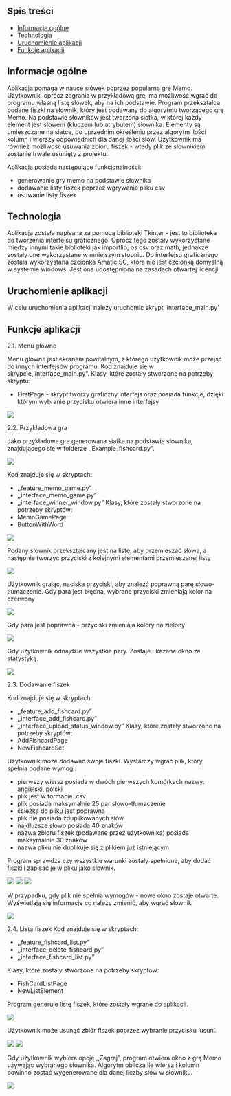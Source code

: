## Spis treści
* [Informacje ogólne](#info-ogólne)
* [Technologia](#tech)
* [Uruchomienie aplikacji](#Uruchomienie-aplikacji)
* [Funkcje aplikacji](#Funkcje-aplikacji)

## Informacje ogólne

Aplikacja pomaga w nauce słówek poprzez popularną grę Memo. Użytkownik, oprócz zagrania w przykładową grę, ma możliwość wgrać do programu własną listę słówek, aby na ich podstawie. 
Program przekształca podane fiszki na słownik, który jest podawany do algorytmu tworzącego grę Memo. Na podstawie słowników jest tworzona siatka, w której każdy element jest słowem (kluczem lub atrybutem) słownika.
Elementy są umieszczane na siatce, po uprzednim określeniu przez algorytm ilości kolumn i wierszy odpowiednich dla danej ilości słów.
Użytkownik ma również możliwość usuwania zbioru fiszek - wtedy plik ze słownikiem zostanie trwale usunięty z projektu.

Aplikacja posiada następujące funkcjonalności: 
* generowanie gry memo na podstawie słownika
* dodawanie listy fiszek poprzez wgrywanie pliku csv
* usuwanie listy fiszek 

## Technologia
Aplikacja została napisana za pomocą biblioteki Tkinter - jest to biblioteka do tworzenia interfejsu graficznego. Oprócz tego zostały wykorzystane między innymi takie biblioteki jak importlib, os csv oraz math, jednakże zostały one wykorzystane w mniejszym stopniu.
Do interfejsu graficznego została wykorzystana czcionka Amatic SC, która nie jest czcionką domyślną w systemie windows. Jest ona udostępniona na zasadach otwartej licencji.

## Uruchomienie aplikacji
W celu uruchomienia aplikacji należy uruchomic skrypt 'interface_main.py'


## Funkcje aplikacji
2.1. Menu główne

Menu główne jest ekranem powitalnym, z którego użytkownik może przejść do innych interfejsów programu. 
Kod znajduje się w skrypcie,,interface_main.py”.
Klasy, które zostały stworzone na potrzeby skryptu:
* FirstPage - skrypt tworzy graficzny interfejs oraz posiada funkcje, dzięki którym wybranie przycisku otwiera inne interfejsy
<img src="https://github.com/KamciaRamcia/projekt_koncowy/assets/61707204/5a89e7fb-0ea2-48f2-af63-7382e031b2d2">

2.2. Przykładowa gra

Jako przykładowa gra generowana siatka na podstawie słownika, znajdującego się w folderze ,,Example_fishcard.py”.

<img src="https://github.com/KamciaRamcia/projekt_koncowy/assets/61707204/9edfe92d-c1fd-4ec7-861b-0b06a98b36de">

Kod znajduje się w skryptach:
* ,,feature_memo_game.py”
* ,,interface_memo_game.py”
* ,,interface_winner_window.py”
Klasy, które zostały stworzone na potrzeby skryptów:
* MemoGamePage 
* ButtonWithWord

<img src="https://github.com/KamciaRamcia/projekt_koncowy/assets/61707204/24c9c249-d21b-45d0-a907-b7eaf95e08bc">

Podany słownik przekształcany jest na listę, aby przemieszać słowa, a następnie tworzyć przyciski z kolejnymi elementami przemieszanej listy

<img src="https://github.com/KamciaRamcia/projekt_koncowy/assets/61707204/b9389670-013b-4c8c-bc4b-9f87e9b3ce6f">
	
Użytkownik grając, naciska przyciski, aby znaleźć poprawną parę słowo-tłumaczenie.
Gdy para jest błędna, wybrane przyciski zmieniają kolor na czerwony

<img src="https://github.com/KamciaRamcia/projekt_koncowy/assets/61707204/00a22921-dffd-4194-aa51-d4a0c9b6f058">

Gdy para jest poprawna - przyciski zmieniaja kolory na zielony

<img src="https://github.com/KamciaRamcia/projekt_koncowy/assets/61707204/3b3d8be2-810e-4b9b-954d-963367538f14">

Gdy użytkownik odnajdzie wszystkie pary. Zostaje ukazane okno ze statystyką. 

<img src="https://github.com/KamciaRamcia/projekt_koncowy/assets/61707204/8aeaae06-dbeb-4630-b43a-b9a7f9a44ed7">

2.3. Dodawanie fiszek

Kod znajduje się w skryptach:
* ,,feature_add_fishcard.py”
* ,,interface_add_fishcard.py”
* ,,interface_upload_status_window.py”
Klasy, które zostały stworzone na potrzeby skryptów:
* AddFishcardPage
* NewFishcardSet

Użytkownik może dodawać swoje fiszki. Wystarczy wgrać plik, który spełnia podane wymogi:
* pierwszy wiersz posiada w dwóch pierwszych komórkach nazwy: angielski, polski
* plik jest w formacie .csv
* plik posiada maksymalnie 25 par słowo-tłumaczenie
* ścieżka do pliku jest poprawna
* plik nie posiada zduplikowanych słów
* najdłuższe słowo posiada 40 znaków
* nazwa zbioru fiszek (podawane przez użytkownika) posiada maksymalnie 30 znaków
* nazwa pliku nie duplikuje się z plikiem już istniejącym
  
Program sprawdza czy wszystkie warunki zostały spełnione, aby dodać fiszki i zapisać je w pliku jako słownik.

<img src="https://github.com/KamciaRamcia/projekt_koncowy/assets/61707204/7c6814c8-547b-4b37-a435-a015ee040abc">
<img src="https://github.com/KamciaRamcia/projekt_koncowy/assets/61707204/3520dc6a-a7e2-4635-8b47-e7cb25fc30c2">
<img src="https://github.com/KamciaRamcia/projekt_koncowy/assets/61707204/339fd211-091d-416e-8075-4ba79162504b">

W przypadku, gdy plik nie spełnia wymogów - nowe okno zostaje otwarte. Wyświetlają się informacje co należy zmienić, aby wgrać słownik

<img src="https://github.com/KamciaRamcia/projekt_koncowy/assets/61707204/04b2e6b7-c7b4-498d-b725-2c97fd6df6c2">

2.4. Lista fiszek
Kod znajduje się w skryptach:
* ,,feature_fishcard_list.py”
* ,,interface_delete_fishcard.py”
* ,,interface_fishcard_list.py”
  
Klasy, które zostały stworzone na potrzeby skryptów:
* FishCardListPage
* NewListElement

Program generuje listę fiszek, które zostały wgrane do aplikacji.

<img src="https://github.com/KamciaRamcia/projekt_koncowy/assets/61707204/7b83d59b-8cbf-4b68-9898-a963705bc95c">

Użytkownik może usunąć zbiór fiszek poprzez wybranie przycisku ‘usuń’.

<img src="https://github.com/KamciaRamcia/projekt_koncowy/assets/61707204/80908a77-c8f2-4f95-80a5-1e77f3829a17">


<img src="https://github.com/KamciaRamcia/projekt_koncowy/assets/61707204/894c38b9-70de-4642-a19d-73799c95b4b0">

Gdy użytkownik wybiera opcję ,,Zagraj”, program otwiera okno z grą Memo używając wybranego słownika. Algorytm oblicza ile wiersz i kolumn powinno zostać wygenerowane dla danej liczby słów w słowniku.

<img src="https://github.com/KamciaRamcia/projekt_koncowy/assets/61707204/e30dc210-3711-442e-a38d-3dacf1f3cba2">
